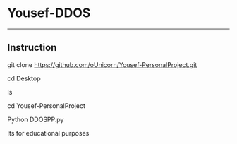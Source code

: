 # Yousef-DDOS

-----------
Instruction
--------------------------------------------------------------------
git clone https://github.com/oUnicorn/Yousef-PersonalProject.git

cd Desktop

ls

cd Yousef-PersonalProject 

 Python DDOSPP.py

Its for educational purposes 
